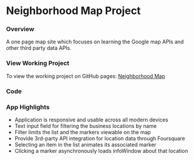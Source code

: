 # Neighborhood Map Project

### Overview
A one page map site which focuses on learning the Google map APIs and other third party data APIs.

### View Working Project

To view the working project on GitHub pages: [Neighborhood Map](https://jimhall-ct.github.io/fend-neighborhood-map)

### Code

### App Highlights

* Application is responsive and usable across all modern devices
* Text input field for filtering the business locations by name
* Filter limits the list and the markers viewable on the map
* Provide 3rd-party API integration for location data through Foursquare
* Selecting an item in the list animates its associated marker
* Clicking a marker asynchronously loads infoWindow about that location